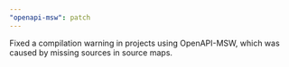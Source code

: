 ```yaml
---
"openapi-msw": patch
---
```


Fixed a compilation warning in projects using OpenAPI-MSW, which was caused by missing sources in source maps.
